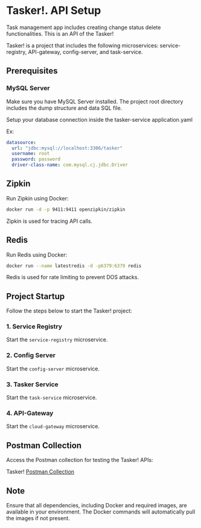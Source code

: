 # Tasker!. API Setup

Task management app includes creating change status delete functionalities. This is an API of the Tasker!

Tasker! is a project that includes the following microservices: service-registry, API-gateway, config-server, and task-service.


## Prerequisites
### MySQL Server
Make sure you have MySQL Server installed. The project root directory includes the dump structure and data SQL file.

Setup your database connection inside the tasker-service application.yaml

Ex:
```yaml
datasource:
  url: "jdbc:mysql://localhost:3306/tasker"
  username: root
  password: password
  driver-class-name: com.mysql.cj.jdbc.Driver
```

## Zipkin
Run Zipkin using Docker:

```bash
docker run -d -p 9411:9411 openzipkin/zipkin
```
Zipkin is used for tracing API calls.

## Redis
Run Redis using Docker:
```bash
docker run --name latestredis -d -p6379:6379 redis
```
Redis is used for rate limiting to prevent DOS attacks.


## Project Startup

Follow the steps below to start the Tasker! project:

### 1. Service Registry
Start the `service-registry` microservice.

### 2. Config Server
Start the `config-server` microservice.

### 3. Tasker Service
Start the `task-service` microservice.

### 4. API-Gateway
Start the `cloud-gateway` microservice.

## Postman Collection
Access the Postman collection for testing the Tasker! APIs:

Tasker! [Postman Collection](https://shorturl.at/zEGL1)


## Note
Ensure that all dependencies, including Docker and required images, are available in your environment. The Docker commands will automatically pull the images if not present.